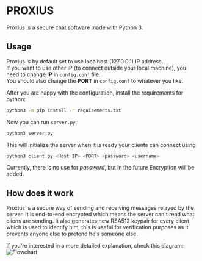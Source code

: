 # PROXIUS

Proxius is a secure chat software made with Python 3.

## Usage

Proxius is by default set to use localhost (127.0.0.1) IP address.<br>
If you want to use other IP (to connect outside your local machine),
you need to change **IP** in `config.conf` file.<br>
You should also change the **PORT** in `config.conf` to whatever you like.<br>

After you are happy with the configuration, install the requirements for python:
```sh
python3 -m pip install -r requirements.txt
```

Now you can run `server.py`:

```sh
python3 server.py
```

This will initialize the server when it is ready your clients can connect using

```sh
python3 client.py <Host IP> <PORT> <password> <username>
```

Currently, there is no use for *password*, but in the future Encryption will be added.

## How does it work

Proxius is a secure way of sending and receiving messages relayed by the server.
It is end-to-end encrypted which means the server can't read what cliens are sending.
It also generates new RSA512 keypair for every client which is used to identify him, this is useful for verification purposes as it prevents anyone else to pretend he's someone else.

If you're interested in a more detailed explanation, check this diagram:
![Flowchart](https://user-images.githubusercontent.com/20902250/86537150-355c7600-beed-11ea-9d04-cafd1b4b6721.png)


